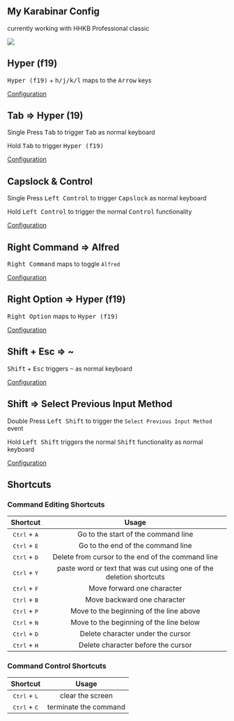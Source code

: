 ## My Karabinar Config

currently working with HHKB Professional classic

![](https://github.com/yqlbu/karabinar/blob/master/hhkb.jpg?raw=true)

## Hyper (f19)

<kbd>Hyper (f19)</kbd> + <Kbd>h/j/k/l</Kbd> maps to the <kbd>Arrow</kbd> keys

[Configuration](https://github.com/yqlbu/karabinar/blob/master/assets/complex_modifications/f19.json?ts=2)

## Tab => Hyper (19)

Single Press <kbd>Tab</kbd> to trigger <kbd>Tab</kbd> as normal keyboard

Hold <kbd>Tab</kbd> to trigger <kbd>Hyper (f19)</kbd>

[Configuration](https://github.com/yqlbu/karabinar/blob/master/assets/complex_modifications/f19.json?ts=2)

## Capslock & Control

Single Press <kbd>Left Control</kbd> to trigger <kbd>Capslock</kbd> as normal keyboard

Hold <kbd>Left Control</kbd> to trigger the normal <kbd>Control</kbd> functionality

[Configuration](https://github.com/yqlbu/karabinar/blob/master/assets/complex_modifications/capslock_control.json?ts=2)

## Right Command => Alfred

<kbd>Right Command</kbd> maps to toggle `Alfred`

[Configuration](https://github.com/yqlbu/karabinar/blob/master/assets/complex_modifications/right_cmd_alfred.json?ts=2)

## Right Option => Hyper (f19)

<kbd>Right Option</kbd> maps to <kbd>Hyper (f19)</kbd>

[Configuration](https://github.com/yqlbu/karabinar/blob/master/assets/complex_modifications/right_option_f19.json?ts=2)

## Shift + Esc => ~

<kbd>Shift</kbd> + <kbd>Esc</kbd> triggers <kbd>~</kbd> as normal keyboard

[Configuration](https://github.com/yqlbu/karabinar/blob/master/assets/complex_modifications/shift_esc.json?ts=2)

## Shift => Select Previous Input Method

Double Press <kbd>Left Shift</kbd> to trigger the `Select Previous Input Method` event

Hold <kbd>Left Shift</kbd> triggers the normal <kbd>Shift</kbd> functionality as normal keyboard

[Configuration](https://github.com/yqlbu/karabinar/blob/master/assets/complex_modifications/shift_input_switch.json?ts=2)

## Shortcuts

### Command Editing Shortcuts

|            Shortcut            |                                Usage                                |
| :----------------------------: | :-----------------------------------------------------------------: |
| <kbd>Ctrl</kbd> + <kbd>A</kbd> |                 Go to the start of the command line                 |
| <kbd>Ctrl</kbd> + <kbd>E</kbd> |                  Go to the end of the command line                  |
| <kbd>Ctrl</kbd> + <kbd>D</kbd> |          Delete from cursor to the end of the command line          |
| <kbd>Ctrl</kbd> + <kbd>Y</kbd> | paste word or text that was cut using one of the deletion shortcuts |
| <kbd>Ctrl</kbd> + <kbd>F</kbd> |                     Move forward one character                      |
| <kbd>Ctrl</kbd> + <kbd>B</kbd> |                     Move backward one character                     |
| <kbd>Ctrl</kbd> + <kbd>P</kbd> |               Move to the beginning of the line above               |
| <kbd>Ctrl</kbd> + <kbd>N</kbd> |               Move to the beginning of the line below               |
| <kbd>Ctrl</kbd> + <kbd>D</kbd> |                  Delete character under the cursor                  |
| <kbd>Ctrl</kbd> + <kbd>H</kbd> |                 Delete character before the cursor                  |

### Command Control Shortcuts

|            Shortcut            |         Usage         |
| :----------------------------: | :-------------------: |
| <kbd>Ctrl</kbd> + <kbd>L</kbd> |   clear the screen    |
| <kbd>Ctrl</kbd> + <kbd>C</kbd> | terminate the command |
